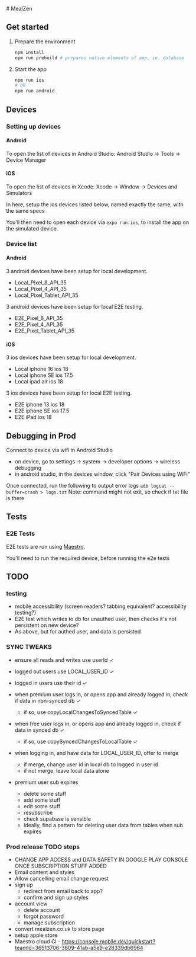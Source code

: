 # MealZen

## Get started

1. Prepare the environment

   ```bash
   npm install
   npm run prebuild # prepares native elements of app, ie. database
   ```

2. Start the app

   ```bash
   npm run ios
   # OR
   npm run android
   ```

## Devices

### Setting up devices

#### Android

To open the list of devices in Android Studio:
Android Studio -> Tools -> Device Manager

#### iOS

To open the list of devices in Xcode:
Xcode -> Window -> Devices and Simulators

In here, setup the ios devices listed below, named exactly the same, with the same specs

You'll then need to open each device via `expo run:ios`, to install the app on the simulated device.

### Device list

#### Android

3 android devices have been setup for local development.

- Local_Pixel_8_API_35
- Local_Pixel_4_API_35
- Local_Pixel_Tablet_API_35

3 android devices have been setup for local E2E testing.

- E2E_Pixel_8_API_35
- E2E_Pixel_4_API_35
- E2E_Pixel_Tablet_API_35

#### iOS

3 ios devices have been setup for local development.

- Local iphone 16 ios 18
- Local iphone SE ios 17.5
- Local ipad air ios 18

3 ios devices have been setup for local E2E testing.

- E2E iphone 13 ios 18
- E2E iphone SE ios 17.5
- E2E iPad ios 18

## Debugging in Prod

Connect to device via wifi in Android Studio

- on device, go to settings -> system -> developer options -> wireless debugging
- in android studio, in the devices window, click "Pair Devices using WiFi"

Once connected, run the following to output error logs
`adb logcat --buffer=crash > logs.txt`
Note: command might not exit, so check if txt file is there

## Tests

### E2E Tests

E2E tests are run using [Maestro](https://maestro.mobile.dev/getting-started/installing-maestro).

You'll need to run the required device, before running the e2e tests

## TODO

### testing

- mobile accessibility (screen readers? tabbing equivalent? accessibility testing?)
- E2E test which writes to db for unauthed user, then checks it's not persistent on new device?
- As above, but for authed user, and data is persisted

### SYNC TWEAKS

- ensure all reads and writes use userId ✓
- logged out users use LOCAL_USER_ID ✓
- logged in users use their id ✓

- when premium user logs in, or opens app and already logged in, check if data in non-synced db ✓

  - if so, use copyLocalChangesToSyncedTable ✓

- when free user logs in, or opens app and already logged in, check if data in synced db ✓

  - if so, use copySyncedChangesToLocalTable ✓

- when logging in, and have data for LOCAL_USER_ID, offer to merge

  - if merge, change user id in local db to logged in user id
  - if not merge, leave local data alone

- premium user sub expires
  - delete some stuff
  - add some stuff
  - edit some stuff
  - resubscribe
  - check supabase is sensible
  - ideally, find a pattern for deleting user data from tables when sub expires

### Prod release TODO steps

- CHANGE APP ACCESS and DATA SAFETY IN GOOGLE PLAY CONSOLE ONCE SUBSCRIPTION STUFF ADDED
- Email content and styles
- Allow cancelling email change request
- sign up
  - redirect from email back to app?
  - confirm and sign up styles
- account view
  - delete account
  - forgot password
  - manage subscription
- convert mealzen.co.uk to store page
- setup apple store
- Maestro cloud CI - https://console.mobile.dev/quickstart?teamId=36513706-3609-41ab-a5e9-e28339db6964
